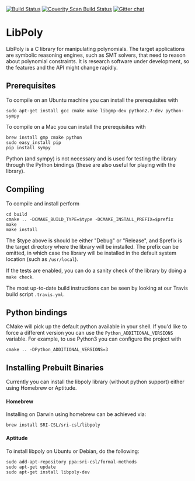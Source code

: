 [![Build Status](https://travis-ci.org/SRI-CSL/libpoly.svg?branch=master)](https://travis-ci.org/SRI-CSL/libpoly)
[![Coverity Scan Build Status](https://scan.coverity.com/projects/5716/badge.svg)](https://scan.coverity.com/projects/5716)
[![Gitter chat](https://badges.gitter.im/gitterHQ/gitter.png)](https://gitter.im/SRI-CSL/libpoly)

# LibPoly

LibPoly is a C library for manipulating polynomials. The target applications
are symbolic reasoning engines, such as SMT solvers, that need to reason about
polynomial constraints. It is research software under development, so the
features and the API might change rapidly.

## Prerequisites

To compile on an Ubuntu machine you can install the prerequisites with

```
sudo apt-get install gcc cmake make libgmp-dev python2.7-dev python-sympy
```

To compile on a Mac you can install the prerequisites with

```
brew install gmp cmake python
sudo easy_install pip
pip install sympy
```

Python (and sympy) is not necessary and is used for testing the library
through the Python bindings (these are also useful for playing with the library).

## Compiling

To compile and install perform

```
cd build
cmake .. -DCMAKE_BUILD_TYPE=$type -DCMAKE_INSTALL_PREFIX=$prefix
make
make install
```

The $type above is should be either "Debug" or "Release", and $prefix is the
target directory where the library will be installed. The prefix can be
omitted, in which case the library will be installed in the default system
location (such as ```/usr/local```).

If the tests are enabled, you can do a sanity check of the library by doing a
```make check```.

The most up-to-date build instructions can be seen by looking at our Travis
build script ```.travis.yml```.

## Python bindings

CMake will pick up the default python available in your shell. If you'd like to
force a different version you can use the `Python_ADDITIONAL_VERSIONS` variable.
For example, to use Python3 you can configure the project with

```
cmake .. -DPython_ADDITIONAL_VERSIONS=3
```

## Installing Prebuilt Binaries

Currently you can install the libpoly library (without python support) either using
Homebrew or Aptitude.

#### Homebrew

Installing on Darwin using homebrew can be achieved via:

```
brew install SRI-CSL/sri-csl/libpoly
```

#### Aptitude

To install libpoly on Ubuntu or Debian, do the following:

```
sudo add-apt-repository ppa:sri-csl/formal-methods
sudo apt-get update
sudo apt-get install libpoly-dev
```




